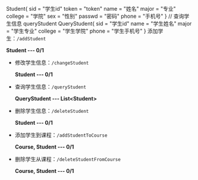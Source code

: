 Student{
    sid = "学生id"
	token = "token"
	name = "姓名"
	major = "专业"
	college = "学院"
	sex = "性别"
	passwd = "密码"
	phone = "手机号"
}
// 查询学生信息 queryStudent
QueryStudent{
    sid = "学生id"
    name = "学生姓名"
    major = "学生专业"
    college = "学生学院"
    phone = "学生手机号"
}
 添加学生：`/addStudent`

  **Student --- 0/1**
- 修改学生信息：`/changeStudent`

  **Student --- 0/1**
- 查询学生信息：`/queryStudent`

  **QueryStudent --- List\<Student>**
- 删除学生信息：`/deleteStudent`

  **Student --- 0/1**
- 添加学生到课程：`/addStudentToCourse`

  **Course, Student --- 0/1**
  
- 删除学生从课程：`/deleteStudentFromCourse`

  **Course, Student --- 0/1**
